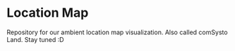 Location Map
============

Repository for our ambient location map visualization. Also called comSysto Land. Stay tuned :D 
